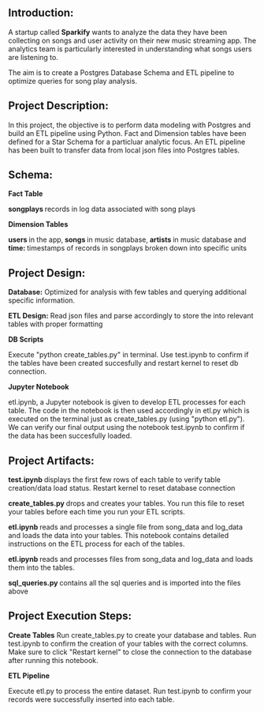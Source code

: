 <h2>Introduction:</h2>

A startup called <b>Sparkify</b> wants to analyze the data they have been collecting on songs and user activity on their new music streaming app. The analytics team is particularly interested in understanding what songs users are listening to.

The aim is to create a Postgres Database Schema and ETL pipeline to optimize queries for song play analysis.

<h2>Project Description:</h2>

In this project, the objective is to perform data modeling with Postgres and build an ETL pipeline using Python. Fact and Dimension tables have been defined for a Star Schema for a particluar analytic focus. An ETL pipeline has been built to transfer data from local json files into Postgres tables.

<h2>Schema:</h2>
<b>Fact Table</b>

<b> songplays </b> records in log data associated with song plays

<b>Dimension Tables</b>

<b> users </b> in the app,<b> songs </b> in music database,<b> artists </b> in music database and <b> time: </b> timestamps of records in songplays broken down into specific units

<h2>Project Design:</h2>

<b>Database:</b> Optimized for analysis with few tables and querying additional specific information.

<b>ETL Design:</b> Read json files and parse accordingly to store the into relevant tables with proper formatting

<b>DB Scripts</b>

Execute "python create_tables.py" in terminal. Use test.ipynb to confirm if the tables have been created succesfully and restart kernel to reset db connection.

<b>Jupyter Notebook</b>

etl.ipynb, a Jupyter notebook is given to develop ETL processes for each table. The code in the notebook is then used accordingly in etl.py which is executed on the terminal just as create_tables.py (using "python etl.py"). We can verify our final output using the notebook test.ipynb to confirm if the data has been succesfully loaded.

<h2>Project Artifacts:</h2>

<b>test.ipynb </b>displays the first few rows of each table to verify table creation/data load status. Restart kernel to reset database connection

<b>create_tables.py </b>drops and creates your tables. You run this file to reset your tables before each time you run your ETL scripts.

<b>etl.ipynb </b>reads and processes a single file from song_data and log_data and loads the data into your tables. This notebook contains detailed instructions on the ETL process for each of the tables.

<b>etl.ipynb </b>reads and processes files from song_data and log_data and loads them into the tables.

<b>sql_queries.py </b>contains all the sql queries and is imported into the files above

<h2> Project Execution Steps:</h2>

<b>Create Tables</b>
   Run create_tables.py to create your database and tables.
   Run test.ipynb to confirm the creation of your tables with the correct columns. Make sure to click "Restart kernel" to close the connection to the database after running this notebook.

<b>ETL Pipeline</b>

Execute etl.py to process the entire dataset. Run test.ipynb to confirm your records were successfully inserted into each table.